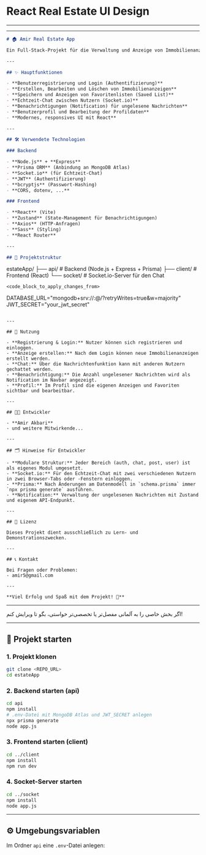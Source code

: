 # React Real Estate UI Design

---

---

```markdown
# 🏠 Amir Real Estate App

Ein Full-Stack-Projekt für die Verwaltung und Anzeige von Immobilienanzeigen mit Chat- und Benachrichtigungsfunktion zwischen den Nutzern.

---

## ✨ Hauptfunktionen

- **Benutzerregistrierung und Login (Authentifizierung)**
- **Erstellen, Bearbeiten und Löschen von Immobilienanzeigen**
- **Speichern und Anzeigen von Favoritenlisten (Saved List)**
- **Echtzeit-Chat zwischen Nutzern (Socket.io)**
- **Benachrichtigungen (Notification) für ungelesene Nachrichten**
- **Benutzerprofil und Bearbeitung der Profildaten**
- **Modernes, responsives UI mit React**

---

## 🛠️ Verwendete Technologien

### Backend

- **Node.js** + **Express**
- **Prisma ORM** (Anbindung an MongoDB Atlas)
- **Socket.io** (für Echtzeit-Chat)
- **JWT** (Authentifizierung)
- **bcryptjs** (Passwort-Hashing)
- **CORS, dotenv, ...**

### Frontend

- **React** (Vite)
- **Zustand** (State-Management für Benachrichtigungen)
- **Axios** (HTTP-Anfragen)
- **Sass** (Styling)
- **React Router**

---

## 📁 Projektstruktur
```

estateApp/
├── api/ # Backend (Node.js + Express + Prisma)
├── client/ # Frontend (React)
└── socket/ # Socket.io-Server für den Chat

```
<code_block_to_apply_changes_from>
```

DATABASE_URL="mongodb+srv://<username>:<password>@<cluster-url>/<db>?retryWrites=true&w=majority"
JWT_SECRET="your_jwt_secret"

```

---

## 📝 Nutzung

- **Registrierung & Login:** Nutzer können sich registrieren und einloggen.
- **Anzeige erstellen:** Nach dem Login können neue Immobilienanzeigen erstellt werden.
- **Chat:** Über die Nachrichtenfunktion kann mit anderen Nutzern gechattet werden.
- **Benachrichtigung:** Die Anzahl ungelesener Nachrichten wird als Notification im Navbar angezeigt.
- **Profil:** Im Profil sind die eigenen Anzeigen und Favoriten sichtbar und bearbeitbar.

---

## 🧑‍💻 Entwickler

- **Amir Akbari**
- und weitere Mitwirkende...

---

## 🗂️ Hinweise für Entwickler

- **Modulare Struktur:** Jeder Bereich (auth, chat, post, user) ist als eigenes Modul umgesetzt.
- **Socket.io:** Für den Echtzeit-Chat mit zwei verschiedenen Nutzern in zwei Browser-Tabs oder -Fenstern einloggen.
- **Prisma:** Nach Änderungen am Datenmodell in `schema.prisma` immer `npx prisma generate` ausführen.
- **Notification:** Verwaltung der ungelesenen Nachrichten mit Zustand und eigenem API-Endpunkt.

---

## 📝 Lizenz

Dieses Projekt dient ausschließlich zu Lern- und Demonstrationszwecken.

---

## 📞 Kontakt

Bei Fragen oder Problemen:
- amir5@gmail.com

---

**Viel Erfolg und Spaß mit dem Projekt! 🚀**
```

---

اگر بخش خاصی را به آلمانی مفصل‌تر یا تخصصی‌تر خواستی، بگو تا ویرایش کنم!

---

## 🚀 Projekt starten

### 1. Projekt klonen

```bash
git clone <REPO_URL>
cd estateApp
```

### 2. Backend starten (api)

```bash
cd api
npm install
# .env-Datei mit MongoDB Atlas und JWT_SECRET anlegen
npx prisma generate
node app.js
```

### 3. Frontend starten (client)

```bash
cd ../client
npm install
npm run dev
```

### 4. Socket-Server starten

```bash
cd ../socket
npm install
node app.js
```

---

## ⚙️ Umgebungsvariablen

Im Ordner `api` eine `.env`-Datei anlegen:

```

```
